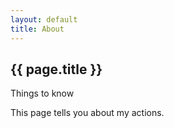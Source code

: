 ```yaml
---
layout: default
title: About
---
```

## {{ page.title }}

Things to know

This page tells you about my actions.